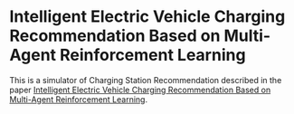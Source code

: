# Intelligent Electric Vehicle Charging Recommendation Based on Multi-Agent Reinforcement Learning
This is a simulator of Charging Station Recommendation described in the paper [Intelligent Electric Vehicle Charging Recommendation Based on Multi-Agent Reinforcement Learning](https://arxiv.org/abs/2102.07359).
